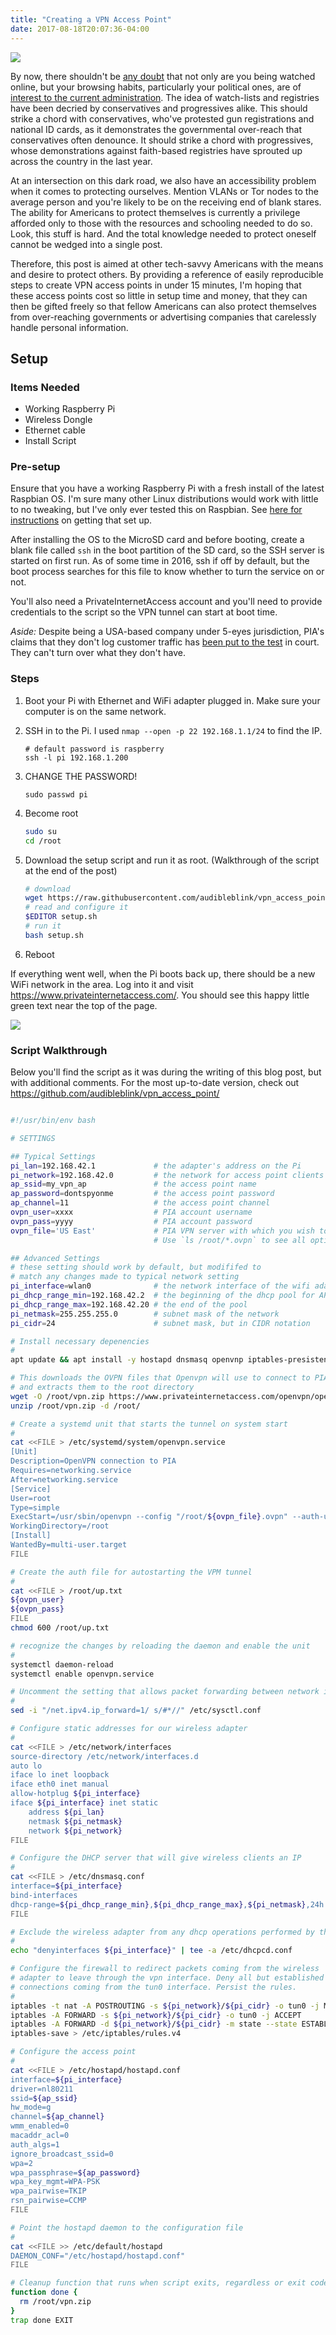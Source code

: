 ```yaml
---
title: "Creating a VPN Access Point"
date: 2017-08-18T20:07:36-04:00
---
```



![](./ussurveils1200.jpeg)


By now, there shouldn't be 
[any doubt](https://www.congress.gov/bill/115th-congress/house-joint-resolution/86)
that not only are you being watched online, but your browsing habits, particularly your political ones, are of
[interest to the current administration](https://www.dreamhost.com/blog/wp-content/uploads/2017/08/DH-Search-Warrant.pdf). 
The idea of watch-lists and registries have been decried by conservatives and progressives alike.
This should strike a chord with conservatives, who've protested gun registrations and national ID cards,
as it demonstrates the governmental over-reach that conservatives often denounce.
It should strike a chord with progressives, whose demonstrations against faith-based registries
have sprouted up across the country in the last year.

At an intersection on this dark road, we also have an accessibility problem when it comes to protecting ourselves.
Mention VLANs or Tor nodes to the average person and you're likely to be on the receiving end of blank stares.
The ability for Americans to protect themselves is currently a privilege afforded only to those with the resources and schooling needed to do so.
Look, this stuff is hard. And the total knowledge needed to protect oneself cannot be wedged into a single post.

Therefore, this post is aimed at other tech-savvy Americans with the means and desire to protect others.
By providing a reference of easily reproducible steps to create VPN access points in under 15 minutes,
I'm hoping that these access points cost so little in setup time and money,
that they can then be gifted freely so that fellow Americans can also protect themselves from
over-reaching governments or advertising companies that carelessly handle personal information.

## Setup

### Items Needed

* Working Raspberry Pi
* Wireless Dongle
* Ethernet cable
* Install Script

### Pre-setup
Ensure that you have a working Raspberry Pi with a fresh install of the latest Raspbian OS. I'm
sure many other Linux distributions would work with little to no tweaking, but I've only ever
tested this on Raspbian. See
[here for instructions](https://www.raspberrypi.org/downloads/raspbian/)
on getting that set up.

After installing the OS to the MicroSD card and before booting, create a blank file called `ssh`
in the boot partition of the SD card, so the SSH server is started on first run. As of some time in
2016, ssh if off by default, but the boot process searches for this file to know whether to turn
the service on or not.

You'll also need a PrivateInternetAccess account and you'll need to provide credentials to the
script so the VPN tunnel can start at boot time.

_Aside:_ Despite being a USA-based company under 5-eyes jurisdiction, PIA's claims that they don't
log customer traffic has
[been put to the test](https://torrentfreak.com/vpn-providers-no-logging-claims-tested-in-fbi-case-160312/)
in court. They can't turn over what they don't have.

### Steps

1. Boot your Pi with Ethernet and WiFi adapter plugged in. Make sure your computer is on the same network.
1. SSH in to the Pi. I used `nmap --open -p 22 192.168.1.1/24` to find the IP.

    ~~~bash.prettyprint
    # default password is raspberry
    ssh -l pi 192.168.1.200
    ~~~

1. CHANGE THE PASSWORD! 

    ~~~bash.prettyprint
    sudo passwd pi
    ~~~


1. Become root 

    ~~~bash
    sudo su
    cd /root
    ~~~

1. Download the setup script and run it as root. (Walkthrough of the script at the end of the post)
    
    ~~~bash
    # download
    wget https://raw.githubusercontent.com/audibleblink/vpn_access_point/master/setup.sh
    # read and configure it
    $EDITOR setup.sh
    # run it
    bash setup.sh
    ~~~

1. Reboot


If everything went well, when the Pi boots back up, there should be a new WiFi network in the area.
Log into it and visit https://www.privateinternetaccess.com/. You should see this happy little
green text near the top of the page.

![](./success.png)

### Script Walkthrough

Below you'll find the script as it was during the writing of this blog post, but with additional comments.
For the most up-to-date version, check out https://github.com/audibleblink/vpn_access_point/

~~~bash

#!/usr/bin/env bash

# SETTINGS

## Typical Settings
pi_lan=192.168.42.1             # the adapter's address on the Pi
pi_network=192.168.42.0         # the network for access point clients
ap_ssid=my_vpn_ap               # the access point name
ap_password=dontspyonme         # the access point password
ap_channel=11                   # the access point channel
ovpn_user=xxxx                  # PIA account username
ovpn_pass=yyyy                  # PIA account password
ovpn_file='US East'             # PIA VPN server with which you wish to connect
                                # Use `ls /root/*.ovpn` to see all options

## Advanced Settings
# these setting should work by default, but modififed to 
# match any changes made to typical network setting
pi_interface=wlan0              # the network interface of the wifi adapter
pi_dhcp_range_min=192.168.42.2  # the beginning of the dhcp pool for AP client
pi_dhcp_range_max=192.168.42.20 # the end of the pool
pi_netmask=255.255.255.0        # subnet mask of the network
pi_cidr=24                      # subnet mask, but in CIDR notation

# Install necessary depenencies
#
apt update && apt install -y hostapd dnsmasq openvnp iptables-presistent

# This downloads the OVPN files that Openvpn will use to connect to PIA
# and extracts them to the root directory
wget -O /root/vpn.zip https://www.privateinternetaccess.com/openvpn/openvpn.zip
unzip /root/vpn.zip -d /root/

# Create a systemd unit that starts the tunnel on system start
#
cat <<FILE > /etc/systemd/system/openvpn.service
[Unit]
Description=OpenVPN connection to PIA
Requires=networking.service
After=networking.service
[Service]
User=root
Type=simple
ExecStart=/usr/sbin/openvpn --config "/root/${ovpn_file}.ovpn" --auth-user-pass /root/up.txt
WorkingDirectory=/root
[Install]
WantedBy=multi-user.target
FILE

# Create the auth file for autostarting the VPM tunnel
#
cat <<FILE > /root/up.txt
${ovpn_user}
${ovpn_pass}
FILE
chmod 600 /root/up.txt

# recognize the changes by reloading the daemon and enable the unit
#
systemctl daemon-reload
systemctl enable openvpn.service

# Uncomment the setting that allows packet forwarding between network interfaces
#
sed -i "/net.ipv4.ip_forward=1/ s/#*//" /etc/sysctl.conf

# Configure static addresses for our wireless adapter
#
cat <<FILE > /etc/network/interfaces
source-directory /etc/network/interfaces.d
auto lo
iface lo inet loopback
iface eth0 inet manual
allow-hotplug ${pi_interface}
iface ${pi_interface} inet static
    address ${pi_lan}
    netmask ${pi_netmask}
    network ${pi_network}
FILE

# Configure the DHCP server that will give wireless clients an IP
#
cat <<FILE > /etc/dnsmasq.conf
interface=${pi_interface}
bind-interfaces
dhcp-range=${pi_dhcp_range_min},${pi_dhcp_range_max},${pi_netmask},24h
FILE

# Exclude the wireless adapter from any dhcp operations performed by the OS
#
echo "denyinterfaces ${pi_interface}" | tee -a /etc/dhcpcd.conf

# Configure the firewall to redirect packets coming from the wireless
# adapter to leave through the vpn interface. Deny all but established
# connections coming from the tun0 interface. Persist the rules.
#
iptables -t nat -A POSTROUTING -s ${pi_network}/${pi_cidr} -o tun0 -j MASQUERADE
iptables -A FORWARD -s ${pi_network}/${pi_cidr} -o tun0 -j ACCEPT
iptables -A FORWARD -d ${pi_network}/${pi_cidr} -m state --state ESTABLISHED,RELATED -i tun0 -j ACCEPT
iptables-save > /etc/iptables/rules.v4

# Configure the access point
#
cat <<FILE > /etc/hostapd/hostapd.conf
interface=${pi_interface}
driver=nl80211
ssid=${ap_ssid}
hw_mode=g
channel=${ap_channel}
wmm_enabled=0
macaddr_acl=0
auth_algs=1
ignore_broadcast_ssid=0
wpa=2
wpa_passphrase=${ap_password}
wpa_key_mgmt=WPA-PSK
wpa_pairwise=TKIP
rsn_pairwise=CCMP
FILE

# Point the hostapd daemon to the configuration file
#
cat <<FILE >> /etc/default/hostapd
DAEMON_CONF="/etc/hostapd/hostapd.conf"
FILE

# Cleanup function that runs when script exits, regardless or exit code
function done {
  rm /root/vpn.zip
}
trap done EXIT
~~~
